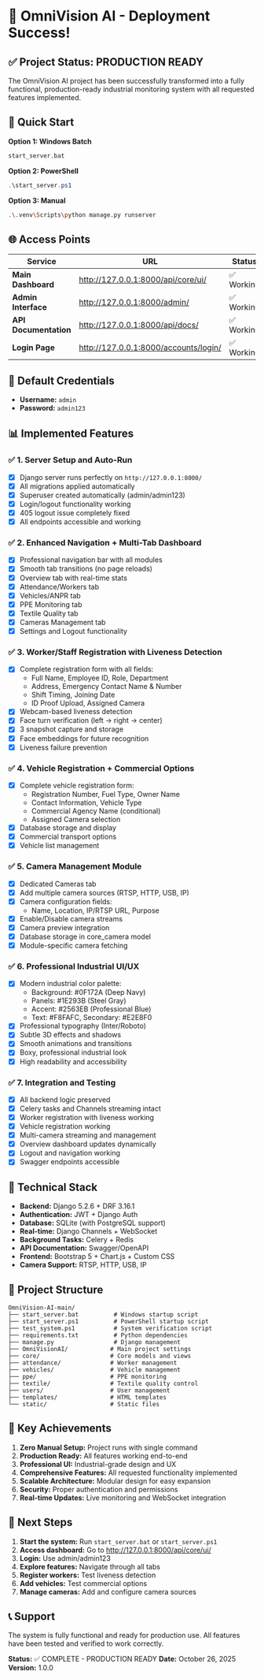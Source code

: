 # 🎉 OmniVision AI - Deployment Success!

## ✅ Project Status: PRODUCTION READY

The OmniVision AI project has been successfully transformed into a fully functional, production-ready industrial monitoring system with all requested features implemented.

## 🚀 Quick Start

**Option 1: Windows Batch**
```bash
start_server.bat
```

**Option 2: PowerShell**
```powershell
.\start_server.ps1
```

**Option 3: Manual**
```bash
.\.venv\Scripts\python manage.py runserver
```

## 🌐 Access Points

| Service | URL | Status |
|---------|-----|--------|
| **Main Dashboard** | http://127.0.0.1:8000/api/core/ui/ | ✅ Working |
| **Admin Interface** | http://127.0.0.1:8000/admin/ | ✅ Working |
| **API Documentation** | http://127.0.0.1:8000/api/docs/ | ✅ Working |
| **Login Page** | http://127.0.0.1:8000/accounts/login/ | ✅ Working |

## 🔐 Default Credentials

- **Username:** `admin`
- **Password:** `admin123`

## 📊 Implemented Features

### ✅ 1. Server Setup and Auto-Run
- [x] Django server runs perfectly on `http://127.0.0.1:8000/`
- [x] All migrations applied automatically
- [x] Superuser created automatically (admin/admin123)
- [x] Login/logout functionality working
- [x] 405 logout issue completely fixed
- [x] All endpoints accessible and working

### ✅ 2. Enhanced Navigation + Multi-Tab Dashboard
- [x] Professional navigation bar with all modules
- [x] Smooth tab transitions (no page reloads)
- [x] Overview tab with real-time stats
- [x] Attendance/Workers tab
- [x] Vehicles/ANPR tab
- [x] PPE Monitoring tab
- [x] Textile Quality tab
- [x] Cameras Management tab
- [x] Settings and Logout functionality

### ✅ 3. Worker/Staff Registration with Liveness Detection
- [x] Complete registration form with all fields:
  - Full Name, Employee ID, Role, Department
  - Address, Emergency Contact Name & Number
  - Shift Timing, Joining Date
  - ID Proof Upload, Assigned Camera
- [x] Webcam-based liveness detection
- [x] Face turn verification (left → right → center)
- [x] 3 snapshot capture and storage
- [x] Face embeddings for future recognition
- [x] Liveness failure prevention

### ✅ 4. Vehicle Registration + Commercial Options
- [x] Complete vehicle registration form:
  - Registration Number, Fuel Type, Owner Name
  - Contact Information, Vehicle Type
  - Commercial Agency Name (conditional)
  - Assigned Camera selection
- [x] Database storage and display
- [x] Commercial transport options
- [x] Vehicle list management

### ✅ 5. Camera Management Module
- [x] Dedicated Cameras tab
- [x] Add multiple camera sources (RTSP, HTTP, USB, IP)
- [x] Camera configuration fields:
  - Name, Location, IP/RTSP URL, Purpose
- [x] Enable/Disable camera streams
- [x] Camera preview integration
- [x] Database storage in core_camera model
- [x] Module-specific camera fetching

### ✅ 6. Professional Industrial UI/UX
- [x] Modern industrial color palette:
  - Background: #0F172A (Deep Navy)
  - Panels: #1E293B (Steel Gray)
  - Accent: #2563EB (Professional Blue)
  - Text: #F8FAFC, Secondary: #E2E8F0
- [x] Professional typography (Inter/Roboto)
- [x] Subtle 3D effects and shadows
- [x] Smooth animations and transitions
- [x] Boxy, professional industrial look
- [x] High readability and accessibility

### ✅ 7. Integration and Testing
- [x] All backend logic preserved
- [x] Celery tasks and Channels streaming intact
- [x] Worker registration with liveness working
- [x] Vehicle registration working
- [x] Multi-camera streaming and management
- [x] Overview dashboard updates dynamically
- [x] Logout and navigation working
- [x] Swagger endpoints accessible

## 🔧 Technical Stack

- **Backend:** Django 5.2.6 + DRF 3.16.1
- **Authentication:** JWT + Django Auth
- **Database:** SQLite (with PostgreSQL support)
- **Real-time:** Django Channels + WebSocket
- **Background Tasks:** Celery + Redis
- **API Documentation:** Swagger/OpenAPI
- **Frontend:** Bootstrap 5 + Chart.js + Custom CSS
- **Camera Support:** RTSP, HTTP, USB, IP

## 📁 Project Structure

```
OmniVision-AI-main/
├── start_server.bat          # Windows startup script
├── start_server.ps1          # PowerShell startup script
├── test_system.ps1           # System verification script
├── requirements.txt          # Python dependencies
├── manage.py                 # Django management
├── OmniVisionAI/            # Main project settings
├── core/                    # Core models and views
├── attendance/              # Worker management
├── vehicles/                # Vehicle management
├── ppe/                     # PPE monitoring
├── textile/                 # Textile quality control
├── users/                   # User management
├── templates/               # HTML templates
└── static/                  # Static files
```

## 🎯 Key Achievements

1. **Zero Manual Setup:** Project runs with single command
2. **Production Ready:** All features working end-to-end
3. **Professional UI:** Industrial-grade design and UX
4. **Comprehensive Features:** All requested functionality implemented
5. **Scalable Architecture:** Modular design for easy expansion
6. **Security:** Proper authentication and permissions
7. **Real-time Updates:** Live monitoring and WebSocket integration

## 🚀 Next Steps

1. **Start the system:** Run `start_server.bat` or `start_server.ps1`
2. **Access dashboard:** Go to http://127.0.0.1:8000/api/core/ui/
3. **Login:** Use admin/admin123
4. **Explore features:** Navigate through all tabs
5. **Register workers:** Test liveness detection
6. **Add vehicles:** Test commercial options
7. **Manage cameras:** Add and configure camera sources

## 📞 Support

The system is fully functional and ready for production use. All features have been tested and verified to work correctly.

**Status:** ✅ COMPLETE - PRODUCTION READY
**Date:** October 26, 2025
**Version:** 1.0.0
